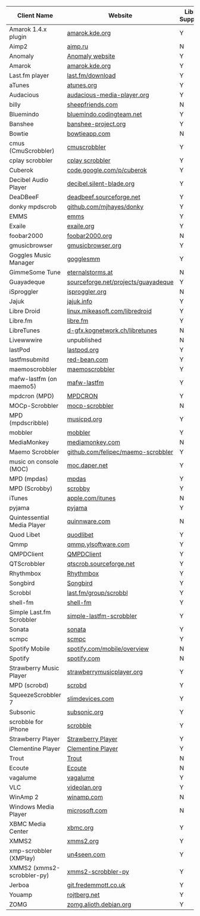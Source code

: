 | Client Name                      | Website                                            | Libre.fm Supported? |
|-----------------------------------|----------------------------------------------------|---------------------|
| Amarok 1.4.x plugin               | [amarok.kde.org](http://amarok.kde.org/)            | Y                   |
| Aimp2                            | [aimp.ru](http://www.aimp.ru/)                      | N                   |
| Anomaly                          | [Anomaly website](https://github.com/foocorp/hacienda/wiki/Clients)                                    | Y    |  
| Amarok                           | [amarok.kde.org](http://amarok.kde.org/)            | Y                   |
| Last.fm player                   | [last.fm/download](http://www.last.fm/download)     | Y                   |
| aTunes                           | [atunes.org](http://www.atunes.org/)                | Y                   |
| Audacious                        | [audacious-media-player.org](http://audacious-media-player.org/) | Y           |
| billy                            | [sheepfriends.com](http://www.sheepfriends.com/?page=billy) | N               |
| Bluemindo                        | [bluemindo.codingteam.net](http://bluemindo.codingteam.net/) | Y           |
| Banshee                          | [banshee-project.org](http://banshee-project.org/)  | Y                   |
| Bowtie                           | [bowtieapp.com](http://www.bowtieapp.com/)          | N                   |
| cmus (CmuScrobbler)              | [cmuscrobbler](http://n.ethz.ch/%7edflatz/cmuscrobbler/) | Y           |
| cplay scrobbler                  | [cplay scrobbler](http://sebi.tla.ro/cplay_scrobbler) | Y               |
| Cuberok                          | [code.google.com/p/cuberok](http://code.google.com/p/cuberok/) | Y           |
| Decibel Audio Player             | [decibel.silent-blade.org](http://decibel.silent-blade.org/) | Y           |
| DeaDBeeF                         | [deadbeef.sourceforge.net](http://deadbeef.sourceforge.net/) | Y           |
| donky mpdscrob                   | [github.com/mjhayes/donky](http://github.com/mjhayes/donky/tree/master) | Y   |
| EMMS                             | [emms](http://www.gnu.org/software/emms/)           | Y                   |
| Exaile                           | [exaile.org](http://www.exaile.org/)                | Y                   |
| foobar2000                       | [foobar2000.org](http://www.foobar2000.org/)        | N                   |
| gmusicbrowser                    | [gmusicbrowser.org](http://gmusicbrowser.org/)      | Y                   |
| Goggles Music Manager            | [gogglesmm](http://code.google.com/p/gogglesmm/)    | Y                   |
| GimmeSome Tune                   | [eternalstorms.at](http://www.eternalstorms.at/gimmesometune/) | N           |
| Guayadeque                       | [sourceforge.net/projects/guayadeque](http://sourceforge.net/projects/guayadeque/) | Y |
| iSproggler                       | [isproggler.org](http://www.isproggler.org/)        | N                   |
| Jajuk                            | [jajuk.info](http://jajuk.info/)                    | Y                   |
| Libre Droid                      | [linux.mikeasoft.com/libredroid](http://linux.mikeasoft.com/libredroid) | Y |
| Libre.fm                         | [libre.fm](http://libre.fm)                         | Y                   |
| LibreTunes                       | [d-gfx.kognetwork.ch/libretunes](http://d-gfx.kognetwork.ch/libretunes) | N |
| Livewwwire                       | unpublished                                         | N                   |
| lastPod                          | [lastpod.org](http://www.lastpod.org/)              | Y                   |
| lastfmsubmitd                    | [red-bean.com](http://www.red-bean.com/decklin/lastfmsubmitd/) | Y           |
| maemoscrobbler                   | [maemoscrobbler](https://garage.maemo.org/projects/maemoscrobbler) | Y       |
| mafw-lastfm (on maemo5)          | [mafw-lastfm](https://garage.maemo.org/projects/mafw-lastfm) | Y           |
| mpdcron (MPD)                    | [MPDCRON](http://mpd.wikia.com/wiki/Client:MPDCRON) | Y                   |
| MOCp-Scrobbler                   | [mocp-scrobbler](http://github.com/fluxid/mocp-scrobbler) | N               |
| MPD (mpdscribble)                | [musicpd.org](http://musicpd.org/)                  | Y                   |
| mobbler                          | [mobbler](http://code.google.com/p/mobbler/)        | Y                   |
| MediaMonkey                      | [mediamonkey.com](http://www.mediamonkey.com/)      | N                   |
| Maemo Scrobbler                  | [github.com/felipec/maemo-scrobbler](http://github.com/felipec/maemo-scrobbler) | Y |
| music on console (MOC)           | [moc.daper.net](http://moc.daper.net/)              | Y                   |
| MPD (mpdas)                      | [mpdas](http://50hz.ws/mpdas/)                      | Y                   |
| MPD (Scrobby)                    | [scrobby](http://unkart.ovh.org/scrobby/)           | Y                   |
| iTunes                           | [apple.com/itunes](http://www.apple.com/itunes/)    | N                   |
| pyjama                           | [pyjama](https://launchpad.net/pyjama)              | Y                   |
| Quintessential Media Player       | [quinnware.com](http://www.quinnware.com/)          | N                   |
| Quod Libet                       | [quodlibet](http://code.google.com/p/quodlibet/)    | Y                   |
| Qmmp                             | [qmmp.ylsoftware.com](http://qmmp.ylsoftware.com/index_en.php) | Y           |
| QMPDClient                       | [QMPDClient](http://bitcheese.net/wiki/QMPDClient)  | Y                   |
| QTScrobbler                      | [qtscrob.sourceforge.net](http://qtscrob.sourceforge.net/) | Y           |
| Rhythmbox                        | [Rhythmbox](http://projects.gnome.org/rhythmbox/)   | Y                   |
| Songbird                         | [Songbird](http://www.getsongbird.com/)             | Y                   |
| Scrobbl                          | [last.fm/group/scrobbl](http://www.last.fm/group/scrobbl) | Y               |
| shell-fm                         | [shell-fm](http://nex.scrapping.cc/shell-fm/)       | Y                   |
| Simple Last.fm Scrobbler         | [simple-lastfm-scrobbler](http://code.google.com/p/a-simple-lastfm-scrobbler/) | Y |
| Sonata                           | [sonata](http://sonata.berlios.de/)                 | Y                   |
| scmpc                            | [scmpc](http://ngls.zakx.de/scmpc/)                 | Y                   |
| Spotify Mobile                   | [spotify.com/mobile/overview](http://www.spotify.com/uk/mobile/overview/) | N |
| Spotify                          | [spotify.com](http://spotify.com/)                  | N                   |
| Strawberry Music Player          | [strawberrymusicplayer.org](https://www.strawberrymusicplayer.org/) | Y           |
| MPD (scrobd)                     | [scrobd](http://codingteam.net/project/scrobd)      | Y                   |
| SqueezeScrobbler 7               | [slimdevices.com](http://www.slimdevices.com/pi_features.html) | Y           |
| Subsonic                         | [subsonic.org](http://www.subsonic.org)             | Y                   |
| scrobble for iPhone              | [scrobble](http://www.nodomain.org/scrobble/)       | Y                   |
| Strawberry Player                | [Strawberry Player](https://www.strawberrymusicplayer.org/)       | Y                   |
| Clementine Player                | [Clementine Player](http://code.google.com/p/clementine-player/) | Y       |
| Trout                            | [Trout](http://skwire.dcmembers.com/wb/pages/software/trout.php) | N         |
| Ecoute                           | [Ecoute](http://ecouteapp.com/)                     | N                   |
| vagalume                         | [vagalume](http://vagalume.igalia.com/)             | Y                   |
| VLC                              | [videolan.org](http://videolan.org)                 | Y                   |
| WinAmp 2                         | [winamp.com](http://www.winamp.com/)                | N                   |
| Windows Media Player             | [microsoft.com](http://www.microsoft.com/windows/WindowsMedia/) | N       |
| XBMC Media Center                | [xbmc.org](http://xbmc.org/)                        | Y                   |
| XMMS2                            | [xmms2.org](http://www.xmms2.org/)                  | Y                   |
| xmp-scrobbler (XMPlay)           | [un4seen.com](http://www.un4seen.com/forum/?topic=5398.0) | Y               |
| XMMS2 (xmms2-scrobbler-py)       | [xmms2-scrobbler-py](http://code.google.com/p/xmms2-scrobbler-py/) | Y       |
| Jerboa                           | [git.fredemmott.co.uk](http://git.fredemmott.co.uk/?p=yanihp;a=summary) | Y   |
| Youamp                           | [rojtberg.net](http://www.rojtberg.net/workspace/youamp/) | Y               |
| ZOMG                             | [zomg.alioth.debian.org](http://zomg.alioth.debian.org/) | Y               |
